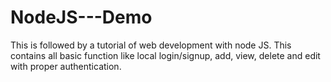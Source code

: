 # NodeJS---Demo

This is followed by a tutorial of web development with node JS. This contains all basic function like local login/signup, add, view, delete and edit with proper authentication.
